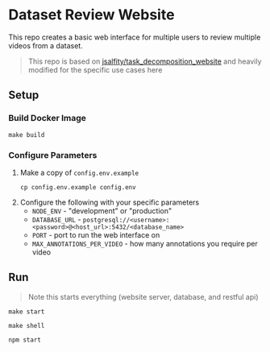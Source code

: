 # Dataset Review Website

This repo creates a basic web interface for multiple users to review multiple videos from a dataset.


> This repo is based on [jsalfity/task_decomposition_website](https://github.com/jsalfity/task_decomposition_website) and heavily modified for the specific use cases here


## Setup
### Build Docker Image
```shell
make build
```
### Configure Parameters
1. Make a copy of `config.env.example`
   ```shell
   cp config.env.example config.env
   ```
2. Configure the following with your specific parameters
   - `NODE_ENV` - "development" or "production"
   - `DATABASE_URL` - `postgresql://<username>:<password>@<host_url>:5432/<database_name>`
   - `PORT` - port to run the web interface on
   - `MAX_ANNOTATIONS_PER_VIDEO` - how many annotations you require per video

## Run
> Note this starts everything (website server, database, and restful api)

```shell
make start
```

```shell
make shell
```

```shell
npm start
```
